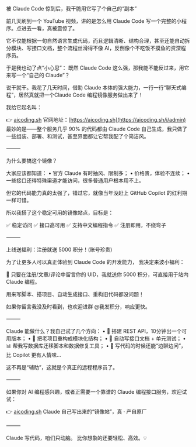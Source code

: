 被 Claude Code 惊到后，我干脆用它写了个自己的“副本”

前几天刷到一个 YouTube 视频，讲的是怎么用 Claude Code 写一个完整的小程序。点进去一看，真被震惊了。

它不仅能根据一句自然语言生成代码，而且逻辑清晰、结构合理，甚至还能自动拆分模块、写接口文档，整个流程丝滑得不像 AI，反倒像个不吃饭不摸鱼的资深程序员。

于是我也动了点“小心思”：
既然 Claude Code 这么强，那我能不能反过来，用它来写一个“自己的 Claude”？

说干就干。我花了几天时间，借助 Claude 本体的强大能力，一行一行“聊天式编程”，居然真就把一个Claude Code 编程镜像服务做出来了！

我给它起名叫：

👉 [aicoding.sh](https://aicoding.sh/i/admin)
官网地址：[https://aicoding.sh](https://aicoding.sh/i/admin)
最妙的是——整个服务几乎 90% 的代码都由 Claude Code 自己生成，我只做了一些组装、部署、和测试，甚至界面都让它帮我配了个简洁风。

⸻

为什么要搞这个镜像？

大家应该都知道：
	•	官方 Claude 有时抽风、限制多；
	•	价格贵，体验不连续；
	•	一些接口还得特殊渠道才能访问，很多普通用户根本用不上。

但它的代码能力真的太强了，错过它，就像当年没赶上 GitHub Copilot 的红利期一样可惜。

所以我搭了这个稳定可用的镜像站点，目标是：

✅ 稳定访问
✅ 接口高可用
✅ 支持中文编程指令
✅ 注册即用，不绕弯子

⸻

上线送福利：注册就送 5000 积分！(账号珍贵)

为了让更多人可以真正体验到 Claude Code 的开发能力，
我决定来波小福利：

🎁 只要在注册/文章/评论中留言你的 UID，我就送你 5000 积分，可直接用于站内 Claude 编程。

用来写脚本、搭项目、自动生成接口、重构旧代码都没问题！

如果你留言我没及时看到，也欢迎进群 @我发积分，响应更快。

⸻

Claude 能做什么？我自己试了几个方向：
	•	🔧 搭建 REST API，10分钟出一个可用版本；
	•	🧩 把老项目重构成模块化结构；
	•	📃 自动写接口文档 + 单元测试；
	•	📊 帮我写数据库迁移脚本和数据修复工具；
	•	💬 写代码的时候还能“边聊边问”，比 Copilot 更有人情味…

这不再是“辅助”，这就是个真正的远程程序员了。

⸻

如果你对 AI 编程感兴趣，或者正需要一个靠谱的 Claude 编程接口服务，欢迎试试：

👉 [aicoding.sh](https://aicoding.sh/i/admin)
Claude 自己写出来的“镜像站”，真 · 产自原厂

⸻

Claude 写代码，咱们只动脑。
比你想象的还要轻松、高效。💡
